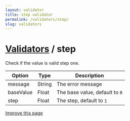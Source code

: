 ```yaml
---
layout: validator
title: step validator
permalink: /validators/step/
slug: validators
---
```


# <a href="/validators/">Validators</a> / step

Check if the value is valid step one.

Option    | Type   | Description
----------|--------|------------
message   | String | The error message
baseValue | Float  | The base value, default to ```0```
step      | Float  | The step, default to ```1```

<a href="{{ site.repository.docs_edit }}/validators/step.md" class="btn btn-info">Improve this page</a>